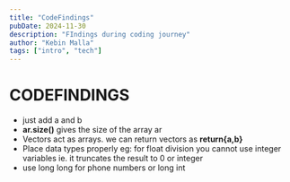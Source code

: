 ```yaml
---
title: "CodeFindings"
pubDate: 2024-11-30
description: "FIndings during coding journey"
author: "Kebin Malla"
tags: ["intro", "tech"]
---
```

# CODEFINDINGS
- just add a and b
- **ar.size()** gives the size of the array ar
- Vectors act as arrays. we can return vectors as **return{a,b}**
- Place data types properly eg: for float division you cannot use integer variables ie. it truncates the result to 0 or integer
- use long long for phone numbers or long int